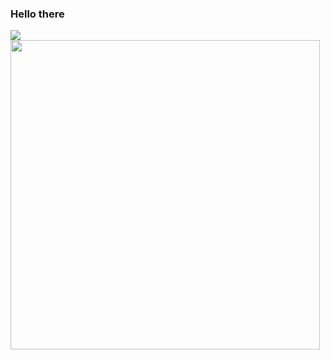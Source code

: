 ### Hello there 

<p>
<img src ="https://github-readme-stats.vercel.app/api?username=d8rkmind"> 
  <image src ="https://github-readme-stats.vercel.app/api/top-langs/?username=d8rkmind&layout=compact" width=495>
 </p>
<!--
**d8rkmind/d8rkmind** is a ✨ _special_ ✨ repository because its `README.md` (this file) appears on your GitHub profile.

Here are some ideas to get you started:

- 🔭 I’m currently working on ...
- 🌱 I’m currently learning ...
- 👯 I’m looking to collaborate on ...
- 🤔 I’m looking for help with ...
- 💬 Ask me about ...
- 📫 How to reach me: ...
- 😄 Pronouns: ...
- ⚡ Fun fact: ...
-->
